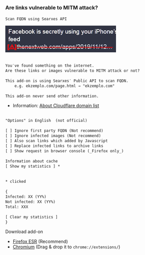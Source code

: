 ### Are links vulnerable to MITM attack?

`Scan FQDN using Searxes API`

![](../image/ismmpreview.jpg)


```

You′ve found something on the internet.
Are these links or images vulnerable to MITM attack or not?
 
This add-on is using Searxes′ Public API to scan FQDN.
	e.g. ekzemplo.com/page.html → "ekzemplo.com"

This add-on never send other information.

```
 
- Information: [About Cloudflare domain list](../instructions.md#about-cloudflare-base-domain-list)


```

"Options" in English  (not official)

[ ] Ignore first party FQDN (Not recommend)
[ ] Ignore infected images (Not recommend)
[ ] Also scan links which added by Javascript
[ ] Replace infected links to archive links
[ ] Show request in browser console (_Firefox only_)

Information about cache
[ Show my statistics ] *


* clicked

{
Infected: XX (YY%)
Not infected: XX (YY%)
Total: XXX

[ Clear my statistics ]
}

```


Download add-on
- [Firefox ESR](https://api.searxes.eu.org/_/addon.php?dl=dl&for=ismitmlink)   (Recommend)
- [Chromium](https://api.searxes.eu.org/_/addon.php?dl=cr&for=ismitmlink)   (Drag & drop it to `chrome://extensions/`)